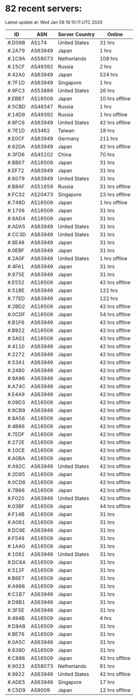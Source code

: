 # 82 recent servers:

Latest update at: Wed Jan 08 16:10:11 UTC 2020

| ID | ASN | Server Country | Online |
| -- | --- | -------------- | ------ |
| #.D09B | AS174 | United States | 31 hrs |
| #.2A79 | AS63949 | Japan | 1 hrs |
| #.1C9A | AS58073 | Netherlands | 109 hrs |
| #.15CF | AS49392 | Russia | 2 hrs |
| #.42A0 | AS63949 | Japan | 524 hrs |
| #.7F1D | AS63949 | Singapore | 1 hrs |
| #.9FC3 | AS53889 | United States | 26 hrs |
| #.EBB7 | AS16509 | Japan | 10 hrs offline |
| #.5CBD | AS48347 | Russia | 1 hrs |
| #.14D9 | AS49392 | Russia | 1 hrs offline |
| #.8FC6 | AS63949 | United States | 42 hrs offline |
| #.7E1D | AS3462 | Taiwan | 18 hrs |
| #.E0CF | AS63949 | Germany | 211 hrs |
| #.62DA | AS63949 | Japan | 42 hrs offline |
| #.3FD6 | AS45102 | China | 70 hrs |
| #.BB07 | AS16509 | Japan | 31 hrs |
| #.EF72 | AS63949 | Japan | 31 hrs |
| #.6079 | AS63949 | United States | 31 hrs |
| #.B8AF | AS51659 | Russia | 31 hrs offline |
| #.FC32 | AS20473 | Singapore | 23 hrs offline |
| #.748D | AS16509 | Japan | 1 hrs offline |
| #.1706 | AS16509 | Japan | 31 hrs |
| #.6AD4 | AS16509 | Japan | 31 hrs |
| #.ADA5 | AS63949 | United States | 31 hrs |
| #.CC3D | AS63949 | United States | 31 hrs |
| #.8E48 | AS63949 | Japan | 31 hrs |
| #.0EBF | AS63949 | Japan | 31 hrs |
| #.2A0F | AS63949 | United States | 1 hrs offline |
| #.4FA1 | AS63949 | Japan | 31 hrs |
| #.975E | AS63949 | Japan | 31 hrs |
| #.E552 | AS16509 | Japan | 42 hrs offline |
| #.51BE | AS63949 | Japan | 122 hrs |
| #.77ED | AS63949 | Japan | 122 hrs |
| #.2BD2 | AS16509 | Japan | 42 hrs offline |
| #.0CDF | AS16509 | Japan | 54 hrs offline |
| #.B1F6 | AS63949 | Japan | 42 hrs offline |
| #.B922 | AS16509 | Japan | 42 hrs offline |
| #.5A01 | AS16509 | Japan | 43 hrs offline |
| #.4110 | AS63949 | Japan | 42 hrs offline |
| #.2272 | AS63949 | Japan | 42 hrs offline |
| #.53A1 | AS63949 | Japan | 42 hrs offline |
| #.2480 | AS63949 | Japan | 42 hrs offline |
| #.9A96 | AS63949 | Japan | 42 hrs offline |
| #.A74C | AS63949 | Japan | 42 hrs offline |
| #.E4A9 | AS63949 | Japan | 42 hrs offline |
| #.09D3 | AS16509 | Japan | 42 hrs offline |
| #.9CB9 | AS63949 | Japan | 42 hrs offline |
| #.8A56 | AS16509 | Japan | 42 hrs offline |
| #.4B86 | AS16509 | Japan | 42 hrs offline |
| #.7EDF | AS16509 | Japan | 42 hrs offline |
| #.272E | AS16509 | Japan | 42 hrs offline |
| #.10CE | AS16509 | Japan | 42 hrs offline |
| #.A0BA | AS16509 | Japan | 42 hrs offline |
| #.A92C | AS63949 | United States | 42 hrs offline |
| #.2D95 | AS16509 | Japan | 42 hrs offline |
| #.0CD6 | AS16509 | Japan | 42 hrs offline |
| #.7B66 | AS16509 | Japan | 42 hrs offline |
| #.F020 | AS63949 | United States | 42 hrs offline |
| #.03BF | AS16509 | Japan | 44 hrs offline |
| #.F14B | AS16509 | Japan | 31 hrs |
| #.A081 | AS16509 | Japan | 31 hrs |
| #.DC6E | AS63949 | Japan | 31 hrs |
| #.F549 | AS16509 | Japan | 31 hrs |
| #.1AA0 | AS16509 | Japan | 31 hrs |
| #.1091 | AS63949 | United States | 31 hrs |
| #.DC6A | AS16509 | Japan | 31 hrs |
| #.512F | AS16509 | Japan | 31 hrs |
| #.B6E7 | AS16509 | Japan | 31 hrs |
| #.A998 | AS16509 | Japan | 31 hrs |
| #.C1B7 | AS63949 | Japan | 31 hrs |
| #.D9B1 | AS63949 | Japan | 31 hrs |
| #.3F5E | AS63949 | Japan | 31 hrs |
| #.494B | AS16509 | Japan | 4 hrs |
| #.D8AB | AS16509 | Japan | 31 hrs |
| #.BE76 | AS16509 | Japan | 31 hrs |
| #.0A5C | AS63949 | Japan | 31 hrs |
| #.639D | AS16509 | Japan | 31 hrs |
| #.C886 | AS16509 | Japan | 42 hrs offline |
| #.9023 | AS58073 | Netherlands | 91 hrs |
| #.9922 | AS63949 | United States | 42 hrs offline |
| #.ADE5 | AS63949 | Singapore | 17 hrs |
| #.C5D9 | AS9009 | Japan | 12 hrs offline |

